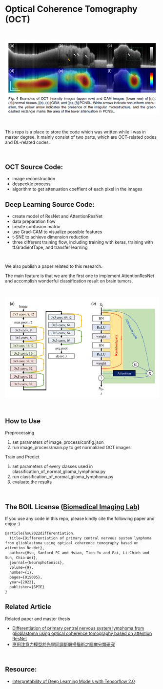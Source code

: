 # Optical Coherence Tomography (OCT)

<br/>

<p align="center">
    <img src="https://github.com/JeremyPai/OCT/blob/master/image/result.PNG">
</p>

<br/>

This repo is a place to store the code which was written while I was in master degree.
It mainly consist of two parts, which are OCT-related codes and DL-related codes.

<br/>

## OCT Source Code:
+ image reconstruction
+ despeckle process
+ algorithm to get attenuation coeffient of each pixel in the images

## Deep Learning Source Code:
+ create model of ResNet and AttentionResNet
+ data preparation flow
+ create confusion matrix
+ use Grad-CAM to visualize possible features
+ t-SNE to achieve dimension reduction
+ three different training flow, including training with keras, training with tf.GradientTape, and transfer learning

<br/>

We also publish a paper related to this research. 

The main feature is that we are the first one to implement AttentionResNet and accomplish wonderful classification result on brain tumors.

<br/>

<p align="center">
    <img src="https://github.com/JeremyPai/OCT/blob/master/image/AttentionResNet.PNG">
</p>

<br/>

## How to Use
Preprocessing
1. set parameters of image_process/config.json
2. run image_process/main.py to get normalized OCT images

Train and Predict
1. set parameters of every classes used in classification_of_normal_glioma_lymphoma.py
2. run classification_of_normal_glioma_lymphoma.py
3. evaluate the results

<br/>

## The BOIL License ([Biomedical Imaging Lab](https://boil.lab.nycu.edu.tw/))
If you use any code in this repo, please kindly cite the following paper and enjoy :)

```
@article{hsu2022differentiation,
  title={Differentiation of primary central nervous system lymphoma from glioblastoma using optical coherence tomography based on attention ResNet},
  author={Hsu, Sanford PC and Hsiao, Tien-Yu and Pai, Li-Chieh and Sun, Chia-Wei},
  journal={Neurophotonics},
  volume={9},
  number={1},
  pages={015005},
  year={2022},
  publisher={SPIE}
}
```

## Related Article
Related paper and master thesis
- [Differentiation of primary central nervous system lymphoma from glioblastoma using optical coherence tomography based on attention ResNet](https://www.spiedigitallibrary.org/journals/neurophotonics/volume-9/issue-1/015005/Differentiation-of-primary-central-nervous-system-lymphoma-from-glioblastoma-using/10.1117/1.NPh.9.1.015005.full?SSO=1)
- [應用注意力模型於光學同調斷層掃描術之腦瘤分類研究](https://hdl.handle.net/11296/8kvps3)

<br/>

## Resource:
+ [Interpretability of Deep Learning Models with Tensorflow 2.0](https://www.sicara.fr/blog-technique/2019-08-28-interpretability-deep-learning-tensorflow)